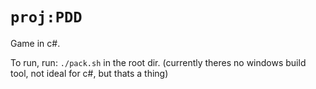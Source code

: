 # `proj:PDD`
Game in c#.

To run, run: `./pack.sh` in the root dir. (currently theres no windows build tool, not ideal for c#, but thats a thing)